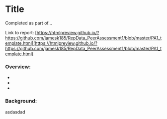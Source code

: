 # Title

Completed as part of...

Link to report: [https://htmlpreview.github.io/?https://github.com/jamesk185/RepData_PeerAssessment1/blob/master/PA1_template.html](https://htmlpreview.github.io/?https://github.com/jamesk185/RepData_PeerAssessment1/blob/master/PA1_template.html)

### Overview:

-
-
-

### Background:

asdasdad
